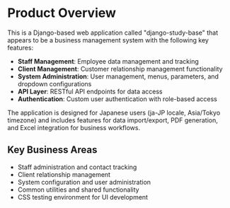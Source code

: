 # Product Overview

This is a Django-based web application called "django-study-base" that appears to be a business management system with the following key features:

- **Staff Management**: Employee data management and tracking
- **Client Management**: Customer relationship management functionality  
- **System Administration**: User management, menus, parameters, and dropdown configurations
- **API Layer**: RESTful API endpoints for data access
- **Authentication**: Custom user authentication with role-based access

The application is designed for Japanese users (ja-JP locale, Asia/Tokyo timezone) and includes features for data import/export, PDF generation, and Excel integration for business workflows.

## Key Business Areas
- Staff administration and contact tracking
- Client relationship management
- System configuration and user administration
- Common utilities and shared functionality
- CSS testing environment for UI development